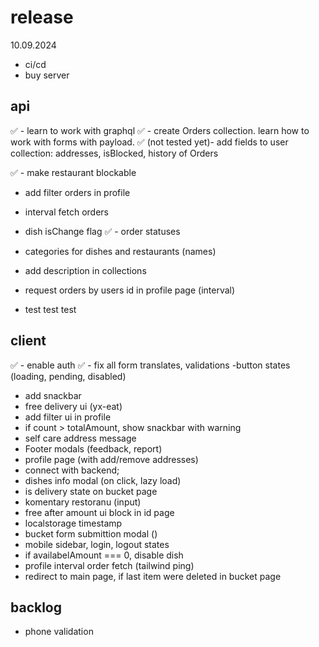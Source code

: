 # release

10.09.2024

- ci/cd
- buy server

## api

✅ - learn to work with graphql
✅ - create Orders collection. learn how to work with forms with payload.
✅ (not tested yet)- add fields to user collection: addresses, isBlocked, history of Orders

✅ - make restaurant blockable

- add filter orders in profile
- interval fetch orders
- dish isChange flag
  ✅ - order statuses

- categories for dishes and restaurants (names)
- add description in collections
- request orders by users id in profile page (interval)
<!-- ex: https://github.com/payloadcms/public-demo/blob/master/src/payload/collections/Media.ts -->

- test test test

## client

✅ - enable auth
✅ - fix all form translates, validations
-button states (loading, pending, disabled)

- add snackbar
- free delivery ui (yx-eat)
- add filter ui in profile
- if count > totalAmount, show snackbar with warning
- self care address message
- Footer modals (feedback, report)
- profile page (with add/remove addresses)
- connect with backend;
- dishes info modal (on click, lazy load)
- is delivery state on bucket page
- komentary restoranu (input)
- free after amount ui block in id page
- localstorage timestamp
- bucket form submittion modal ()
- mobile sidebar, login, logout states
- if availabelAmount === 0, disable dish
- profile interval order fetch (tailwind ping)
- redirect to main page, if last item were deleted in bucket page

## backlog

- phone validation
